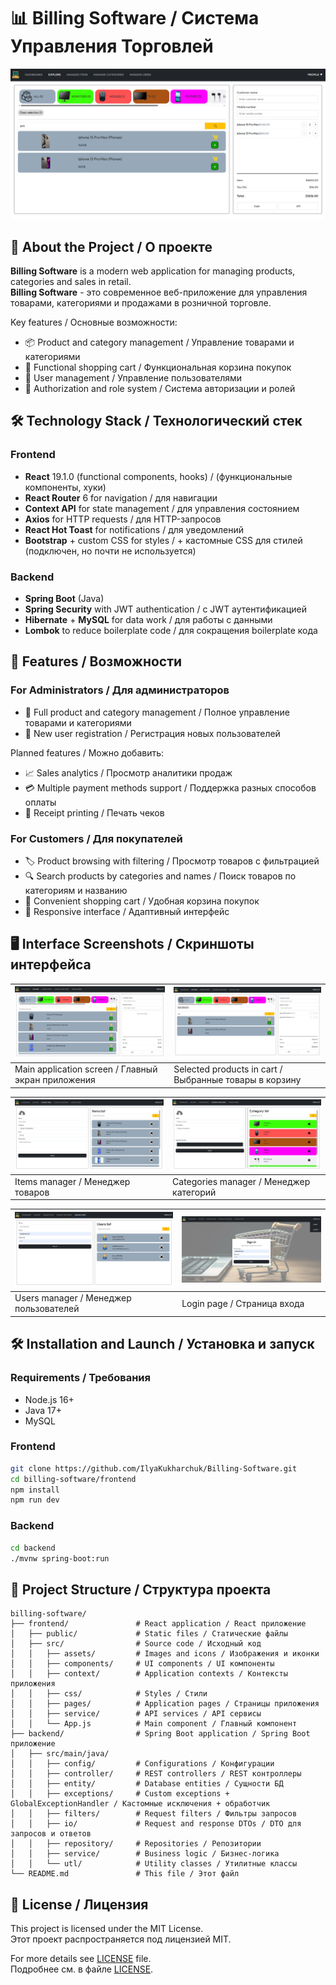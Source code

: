 # 📊 Billing Software / Система Управления Торговлей

![Project Preview](images/explore_filtered.png)

## 🌟 About the Project / О проекте

**Billing Software** is a modern web application for managing products, categories and sales in retail.  
**Billing Software** - это современное веб-приложение для управления товарами, категориями и продажами в розничной торговле.

Key features / Основные возможности:

- 📦 Product and category management / Управление товарами и категориями
- 🛒 Functional shopping cart / Функциональная корзина покупок
- 👥 User management / Управление пользователями
- 🔐 Authorization and role system / Система авторизации и ролей

## 🛠 Technology Stack / Технологический стек

### Frontend

- **React** 19.1.0 (functional components, hooks) / (функциональные компоненты, хуки)
- **React Router** 6 for navigation / для навигации
- **Context API** for state management / для управления состоянием
- **Axios** for HTTP requests / для HTTP-запросов
- **React Hot Toast** for notifications / для уведомлений
- **Bootstrap** + custom CSS for styles / + кастомные CSS для стилей (подключен, но почти не используется)

### Backend

- **Spring Boot** (Java)
- **Spring Security** with JWT authentication / с JWT аутентификацией
- **Hibernate** + **MySQL** for data work / для работы с данными
- **Lombok** to reduce boilerplate code / для сокращения boilerplate кода

## 🚀 Features / Возможности

### For Administrators / Для администраторов

- 🔧 Full product and category management / Полное управление товарами и категориями
- 👥 New user registration / Регистрация новых пользователей

Planned features / Можно добавить:

- 📈 Sales analytics / Просмотр аналитики продаж
- 💳 Multiple payment methods support / Поддержка разных способов оплаты
- 📄 Receipt printing / Печать чеков

### For Customers / Для покупателей

- 🏷 Product browsing with filtering / Просмотр товаров с фильтрацией
- 🔍 Search products by categories and names / Поиск товаров по категориям и названию
- 🛒 Convenient shopping cart / Удобная корзина покупок
- 📱 Responsive interface / Адаптивный интерфейс

## 🖥 Interface Screenshots / Скриншоты интерфейса

| ![Main Page](images/explore.png)                   | ![Selected Products](images/explore_filtered.png)      |
| -------------------------------------------------- | ------------------------------------------------------ |
| Main application screen / Главный экран приложения | Selected products in cart / Выбранные товары в корзину |

| ![Items Manager](images/items.png) | ![Categories Manager](images/category.png) |
| ---------------------------------- | ------------------------------------------ |
| Items manager / Менеджер товаров   | Categories manager / Менеджер категорий    |

| ![Users Manager](images/users.png)     | ![Login Page](images/login.png) |
| -------------------------------------- | ------------------------------- |
| Users manager / Менеджер пользователей | Login page / Страница входа     |


## 🛠 Installation and Launch / Установка и запуск

### Requirements / Требования

- Node.js 16+
- Java 17+
- MySQL

### Frontend

```bash
git clone https://github.com/IlyaKukharchuk/Billing-Software.git
cd billing-software/frontend
npm install
npm run dev
```

### Backend

```bash
cd backend
./mvnw spring-boot:run
```

## 📂 Project Structure / Структура проекта

```
billing-software/
├── frontend/               # React application / React приложение
│   ├── public/             # Static files / Статические файлы
│   ├── src/                # Source code / Исходный код
│   │   ├── assets/         # Images and icons / Изображения и иконки
│   │   ├── components/     # UI components / UI компоненты
│   │   ├── context/        # Application contexts / Контексты приложения
│   │   ├── css/            # Styles / Стили
│   │   ├── pages/          # Application pages / Страницы приложения
│   │   ├── service/        # API services / API сервисы
│   │   └── App.js          # Main component / Главный компонент
├── backend/                # Spring Boot application / Spring Boot приложение
│   ├── src/main/java/
│   │   ├── config/         # Configurations / Конфигурации
│   │   ├── controller/     # REST controllers / REST контроллеры
│   │   ├── entity/         # Database entities / Сущности БД
│   │   ├── exceptions/     # Custom exceptions + GlobalExceptionHandler / Кастомные исключения + обработчик
│   │   ├── filters/        # Request filters / Фильтры запросов
│   │   ├── io/             # Request and response DTOs / DTO для запросов и ответов
│   │   ├── repository/     # Repositories / Репозитории
│   │   ├── service/        # Business logic / Бизнес-логика
│   │   └── utl/            # Utility classes / Утилитные классы
└── README.md               # This file / Этот файл
```

## 📜 License / Лицензия

This project is licensed under the MIT License.  
Этот проект распространяется под лицензией MIT.

For more details see [LICENSE](LICENSE) file.  
Подробнее см. в файле [LICENSE](LICENSE).
